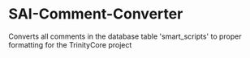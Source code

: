 SAI-Comment-Converter
=====================

Converts all comments in the database table 'smart_scripts' to proper formatting for the TrinityCore project
